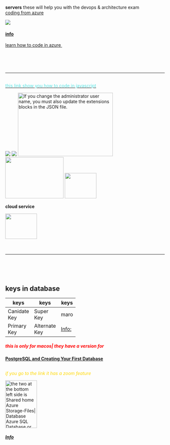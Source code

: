 __servers__
these will help you with the devops & architecture exam  
 <a href='https://docs.microsoft.com/en-us/azure/cosmos-db/serverless-computing-database' target='_blank'>coding from azure </a>
  
<!-- -->
[![](https://1valoz20c7b3s41ocwkpz13z-wpengine.netdna-ssl.com/wp-content/uploads/2020/07/Azure-Functions.png)](https://www.youtube.com/watch?v=iprndNsUeeg "azure functions is mainly for developers 204-203 code")

#### [info](https://docs.microsoft.com/en-us/azure/azure-functions/functions-bindings-sendgrid?tabs=csharp "in microsoft site: Azure/Functions sendgrid")
 
 
<!--How to work with Azure Cosmos DB and the JavaScript SDK | Azure Tips and Tricks
YouTube channel: Microsoft Azure
-->
<a  href="https://www.youtube.com/watch?v=0iElLmclS5s" title="">learn how to code in azure </a>
<img src="https://docs.microsoft.com/en-us/azure/cosmos-db/media/serverless-computing-database/cosmos-db-functions-financial-trigger.png" title="" width="" height="">

<br>
<br>
<br>
<hr>
<br>
<a href="" title="this text "><span style="color:#59e3e3">this link show you how to code in javascript</span></a>

<!--Create Azure Cosmos DB Functions Trigger (.NET) in 2 minutes!
YouTube Channel:Azure Cosmos DB
 -->
 [![](https://docs.microsoft.com/en-us/azure/cosmos-db/media/serverless-computing-database/cosmos-db-trigger-portal.png)](https://www.youtube.com/watch?v=VaAzqxutm34&t=27s "Time: 1:46 you can see at the bottom right sometimes you can code in c#.| in this video you can code and transfer files from visual studio code") 
[![](https://i0.wp.com/dougv.com/wp-content/uploads/2015/06/basic-azure-iaas-cloud-service.jpg?resize=285%2C257)]()
<img src="https://docs.microsoft.com/en-us/azure/architecture/reference-architectures/n-tier/images/n-tier-sql-server.png" title="If you change the administrator user name, you must also update the extensions blocks in the JSON file." width="300" height="200">
<img src="https://docs.microsoft.com/en-us/azure/azure-resource-manager/management/media/overview/consistent-management-layer.png" width="184" height="130">
<img src="" width="100" height="80">

__cloud service__
<!---->

<img src="https://i0.wp.com/dougv.com/wp-content/uploads/2015/06/basic-azure-iaas-cloud-service.jpg?resize=285%2C257" width='100' height="80">

</br>
</br>
</br>
<hr>
</br>
</br>
</br>

## keys in database

| keys | keys | keys |
| --- | --- | ---|
| Canidate<br>Key | Super<br>Key | maro |
| Primary<br>Key | Alternate<br>Key | [Info:]( "") |
<!--make sure to put a video here -->


##### <span style="color:red">this is only for macos| they have a version for </style>
#### <a href="https://www.youtube.com/watch?v=xaWlS9HtWYw" title="">PostgreSQL and Creating Your First Database </a>

<!--PostgreSQL Tutorial For Beginners | Learn PostgreSQL | Introduction to PostgreSQL | Edureka
YouTube Channel edureka!
-->
## [](https://www.youtube.com/watch?v=-VO7YjQeG6Y "")

<span style="color:gold">*if you go to the link it has a zoom feature*</span>

<img src="https://confluence.atlassian.com/enterprise/files/969535580/969535581/5/1583201416646/azure-architecture-confluence.png" title="the two at the bottom left side is Shared home Azure Storage-Files| Database Azure SQL Database or Azure PostgreSQL|at the top to the left is Bastion host| i have a video for this" width="100" height="150">

<!--confluence.atlassian.com -->
##### [Info](https://confluence.atlassian.com/doc/getting-started-with-confluence-data-center-on-azure-937176452.html "learn little more of diagrams of SQL")

 
 